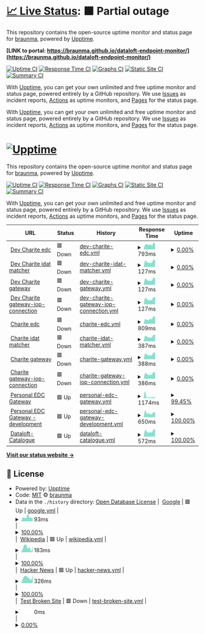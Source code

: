 # [📈 Live Status](https://demo.upptime.js.org): <!--live status--> **🟧 Partial outage**

This repository contains the open-source uptime monitor and status page for [braunma](https://demo.upptime.js.org), powered by [Upptime](https://github.com/upptime/upptime).

**[LINK to portal: https://braunma.github.io/dataloft-endpoint-monitor/](https://braunma.github.io/dataloft-endpoint-monitor/)**

[![Uptime CI](https://github.com/braunma/dataloft-endpoint-monitor/workflows/Uptime%20CI/badge.svg)](https://github.com/braunma/dataloft-endpoint-monitor/actions?query=workflow%3A%22Uptime+CI%22)
[![Response Time CI](https://github.com/braunma/dataloft-endpoint-monitor/workflows/Response%20Time%20CI/badge.svg)](https://github.com/braunma/dataloft-endpoint-monitor/actions?query=workflow%3A%22Response+Time+CI%22)
[![Graphs CI](https://github.com/braunma/dataloft-endpoint-monitor/workflows/Graphs%20CI/badge.svg)](https://github.com/braunma/dataloft-endpoint-monitor/actions?query=workflow%3A%22Graphs+CI%22)
[![Static Site CI](https://github.com/braunma/dataloft-endpoint-monitor/workflows/Static%20Site%20CI/badge.svg)](https://github.com/braunma/dataloft-endpoint-monitor/actions?query=workflow%3A%22Static+Site+CI%22)
[![Summary CI](https://github.com/braunma/dataloft-endpoint-monitor/workflows/Summary%20CI/badge.svg)](https://github.com/braunma/dataloft-endpoint-monitor/actions?query=workflow%3A%22Summary+CI%22)

With [Upptime](https://upptime.js.org), you can get your own unlimited and free uptime monitor and status page, powered entirely by a GitHub repository. We use [Issues](https://github.com/braunma/dataloft-endpoint-monitor/issues) as incident reports, [Actions](https://github.com/braunma/dataloft-endpoint-monitor/actions) as uptime monitors, and [Pages](https://braunma.github.io/dataloft-endpoint-monitor) for the status page.

With [Upptime](https://upptime.js.org), you can get your own unlimited and free uptime monitor and status page, powered entirely by a GitHub repository. We use [Issues](https://github.com/braunma/dataloft-endpoint-monitor/issues) as incident reports, [Actions](https://github.com/braunma/dataloft-endpoint-monitor/actions) as uptime monitors, and [Pages](https://demo.upptime.js.org) for the status page.

# [![Upptime](https://raw.githubusercontent.com/upptime/upptime.js.org/master/static/img/logo.svg)](https://upptime.js.org)

This repository contains the open-source uptime monitor and status page for [braunma](https://braunma.github.io/dataloft-endpoint-monitor), powered by [Upptime](https://github.com/upptime/upptime).

[![Uptime CI](https://github.com/braunma/dataloft-endpoint-monitor/workflows/Uptime%20CI/badge.svg)](https://github.com/braunma/dataloft-endpoint-monitor/actions?query=workflow%3A%22Uptime+CI%22)
[![Response Time CI](https://github.com/braunma/dataloft-endpoint-monitor/workflows/Response%20Time%20CI/badge.svg)](https://github.com/braunma/dataloft-endpoint-monitor/actions?query=workflow%3A%22Response+Time+CI%22)
[![Graphs CI](https://github.com/braunma/dataloft-endpoint-monitor/workflows/Graphs%20CI/badge.svg)](https://github.com/braunma/dataloft-endpoint-monitor/actions?query=workflow%3A%22Graphs+CI%22)
[![Static Site CI](https://github.com/braunma/dataloft-endpoint-monitor/workflows/Static%20Site%20CI/badge.svg)](https://github.com/braunma/dataloft-endpoint-monitor/actions?query=workflow%3A%22Static+Site+CI%22)
[![Summary CI](https://github.com/braunma/dataloft-endpoint-monitor/workflows/Summary%20CI/badge.svg)](https://github.com/braunma/dataloft-endpoint-monitor/actions?query=workflow%3A%22Summary+CI%22)

With [Upptime](https://upptime.js.org), you can get your own unlimited and free uptime monitor and status page, powered entirely by a GitHub repository. We use [Issues](https://github.com/braunma/dataloft-endpoint-monitor/issues) as incident reports, [Actions](https://github.com/braunma/dataloft-endpoint-monitor/actions) as uptime monitors, and [Pages](https://braunma.github.io/dataloft-endpoint-monitor) for the status page.

<!--start: status pages-->
<!-- This summary is generated by Upptime (https://github.com/upptime/upptime) -->
<!-- Do not edit this manually, your changes will be overwritten -->
<!-- prettier-ignore -->
| URL | Status | History | Response Time | Uptime |
| --- | ------ | ------- | ------------- | ------ |
| <img alt="" src="https://icons.duckduckgo.com/ip3/dev-ids.health-x.charite.de.ico" height="13"> [Dev Charite edc](https://dev-ids.health-x.charite.de/health/1) | 🟥 Down | [dev-charite-edc.yml](https://github.com/braunma/dataloft-endpoint-monitor/commits/HEAD/history/dev-charite-edc.yml) | <details><summary><img alt="Response time graph" src="./graphs/dev-charite-edc/response-time-week.png" height="20"> 793ms</summary><br><a href="https://braunma.github.io/dataloft-endpoint-monitor/history/dev-charite-edc"><img alt="Response time 860" src="https://img.shields.io/endpoint?url=https%3A%2F%2Fraw.githubusercontent.com%2Fbraunma%2Fdataloft-endpoint-monitor%2FHEAD%2Fapi%2Fdev-charite-edc%2Fresponse-time.json"></a><br><a href="https://braunma.github.io/dataloft-endpoint-monitor/history/dev-charite-edc"><img alt="24-hour response time 969" src="https://img.shields.io/endpoint?url=https%3A%2F%2Fraw.githubusercontent.com%2Fbraunma%2Fdataloft-endpoint-monitor%2FHEAD%2Fapi%2Fdev-charite-edc%2Fresponse-time-day.json"></a><br><a href="https://braunma.github.io/dataloft-endpoint-monitor/history/dev-charite-edc"><img alt="7-day response time 793" src="https://img.shields.io/endpoint?url=https%3A%2F%2Fraw.githubusercontent.com%2Fbraunma%2Fdataloft-endpoint-monitor%2FHEAD%2Fapi%2Fdev-charite-edc%2Fresponse-time-week.json"></a><br><a href="https://braunma.github.io/dataloft-endpoint-monitor/history/dev-charite-edc"><img alt="30-day response time 835" src="https://img.shields.io/endpoint?url=https%3A%2F%2Fraw.githubusercontent.com%2Fbraunma%2Fdataloft-endpoint-monitor%2FHEAD%2Fapi%2Fdev-charite-edc%2Fresponse-time-month.json"></a><br><a href="https://braunma.github.io/dataloft-endpoint-monitor/history/dev-charite-edc"><img alt="1-year response time 860" src="https://img.shields.io/endpoint?url=https%3A%2F%2Fraw.githubusercontent.com%2Fbraunma%2Fdataloft-endpoint-monitor%2FHEAD%2Fapi%2Fdev-charite-edc%2Fresponse-time-year.json"></a></details> | <details><summary><a href="https://braunma.github.io/dataloft-endpoint-monitor/history/dev-charite-edc">0.00%</a></summary><a href="https://braunma.github.io/dataloft-endpoint-monitor/history/dev-charite-edc"><img alt="All-time uptime 29.58%" src="https://img.shields.io/endpoint?url=https%3A%2F%2Fraw.githubusercontent.com%2Fbraunma%2Fdataloft-endpoint-monitor%2FHEAD%2Fapi%2Fdev-charite-edc%2Fuptime.json"></a><br><a href="https://braunma.github.io/dataloft-endpoint-monitor/history/dev-charite-edc"><img alt="24-hour uptime 0.00%" src="https://img.shields.io/endpoint?url=https%3A%2F%2Fraw.githubusercontent.com%2Fbraunma%2Fdataloft-endpoint-monitor%2FHEAD%2Fapi%2Fdev-charite-edc%2Fuptime-day.json"></a><br><a href="https://braunma.github.io/dataloft-endpoint-monitor/history/dev-charite-edc"><img alt="7-day uptime 0.00%" src="https://img.shields.io/endpoint?url=https%3A%2F%2Fraw.githubusercontent.com%2Fbraunma%2Fdataloft-endpoint-monitor%2FHEAD%2Fapi%2Fdev-charite-edc%2Fuptime-week.json"></a><br><a href="https://braunma.github.io/dataloft-endpoint-monitor/history/dev-charite-edc"><img alt="30-day uptime 1.38%" src="https://img.shields.io/endpoint?url=https%3A%2F%2Fraw.githubusercontent.com%2Fbraunma%2Fdataloft-endpoint-monitor%2FHEAD%2Fapi%2Fdev-charite-edc%2Fuptime-month.json"></a><br><a href="https://braunma.github.io/dataloft-endpoint-monitor/history/dev-charite-edc"><img alt="1-year uptime 29.58%" src="https://img.shields.io/endpoint?url=https%3A%2F%2Fraw.githubusercontent.com%2Fbraunma%2Fdataloft-endpoint-monitor%2FHEAD%2Fapi%2Fdev-charite-edc%2Fuptime-year.json"></a></details>
| <img alt="" src="https://icons.duckduckgo.com/ip3/dev-ids.health-x.charite.de.ico" height="13"> [Dev Charite idat matcher](https://dev-ids.health-x.charite.de/health/2) | 🟥 Down | [dev-charite-idat-matcher.yml](https://github.com/braunma/dataloft-endpoint-monitor/commits/HEAD/history/dev-charite-idat-matcher.yml) | <details><summary><img alt="Response time graph" src="./graphs/dev-charite-idat-matcher/response-time-week.png" height="20"> 127ms</summary><br><a href="https://braunma.github.io/dataloft-endpoint-monitor/history/dev-charite-idat-matcher"><img alt="Response time 128" src="https://img.shields.io/endpoint?url=https%3A%2F%2Fraw.githubusercontent.com%2Fbraunma%2Fdataloft-endpoint-monitor%2FHEAD%2Fapi%2Fdev-charite-idat-matcher%2Fresponse-time.json"></a><br><a href="https://braunma.github.io/dataloft-endpoint-monitor/history/dev-charite-idat-matcher"><img alt="24-hour response time 165" src="https://img.shields.io/endpoint?url=https%3A%2F%2Fraw.githubusercontent.com%2Fbraunma%2Fdataloft-endpoint-monitor%2FHEAD%2Fapi%2Fdev-charite-idat-matcher%2Fresponse-time-day.json"></a><br><a href="https://braunma.github.io/dataloft-endpoint-monitor/history/dev-charite-idat-matcher"><img alt="7-day response time 127" src="https://img.shields.io/endpoint?url=https%3A%2F%2Fraw.githubusercontent.com%2Fbraunma%2Fdataloft-endpoint-monitor%2FHEAD%2Fapi%2Fdev-charite-idat-matcher%2Fresponse-time-week.json"></a><br><a href="https://braunma.github.io/dataloft-endpoint-monitor/history/dev-charite-idat-matcher"><img alt="30-day response time 126" src="https://img.shields.io/endpoint?url=https%3A%2F%2Fraw.githubusercontent.com%2Fbraunma%2Fdataloft-endpoint-monitor%2FHEAD%2Fapi%2Fdev-charite-idat-matcher%2Fresponse-time-month.json"></a><br><a href="https://braunma.github.io/dataloft-endpoint-monitor/history/dev-charite-idat-matcher"><img alt="1-year response time 128" src="https://img.shields.io/endpoint?url=https%3A%2F%2Fraw.githubusercontent.com%2Fbraunma%2Fdataloft-endpoint-monitor%2FHEAD%2Fapi%2Fdev-charite-idat-matcher%2Fresponse-time-year.json"></a></details> | <details><summary><a href="https://braunma.github.io/dataloft-endpoint-monitor/history/dev-charite-idat-matcher">0.00%</a></summary><a href="https://braunma.github.io/dataloft-endpoint-monitor/history/dev-charite-idat-matcher"><img alt="All-time uptime 29.58%" src="https://img.shields.io/endpoint?url=https%3A%2F%2Fraw.githubusercontent.com%2Fbraunma%2Fdataloft-endpoint-monitor%2FHEAD%2Fapi%2Fdev-charite-idat-matcher%2Fuptime.json"></a><br><a href="https://braunma.github.io/dataloft-endpoint-monitor/history/dev-charite-idat-matcher"><img alt="24-hour uptime 0.00%" src="https://img.shields.io/endpoint?url=https%3A%2F%2Fraw.githubusercontent.com%2Fbraunma%2Fdataloft-endpoint-monitor%2FHEAD%2Fapi%2Fdev-charite-idat-matcher%2Fuptime-day.json"></a><br><a href="https://braunma.github.io/dataloft-endpoint-monitor/history/dev-charite-idat-matcher"><img alt="7-day uptime 0.00%" src="https://img.shields.io/endpoint?url=https%3A%2F%2Fraw.githubusercontent.com%2Fbraunma%2Fdataloft-endpoint-monitor%2FHEAD%2Fapi%2Fdev-charite-idat-matcher%2Fuptime-week.json"></a><br><a href="https://braunma.github.io/dataloft-endpoint-monitor/history/dev-charite-idat-matcher"><img alt="30-day uptime 1.38%" src="https://img.shields.io/endpoint?url=https%3A%2F%2Fraw.githubusercontent.com%2Fbraunma%2Fdataloft-endpoint-monitor%2FHEAD%2Fapi%2Fdev-charite-idat-matcher%2Fuptime-month.json"></a><br><a href="https://braunma.github.io/dataloft-endpoint-monitor/history/dev-charite-idat-matcher"><img alt="1-year uptime 29.58%" src="https://img.shields.io/endpoint?url=https%3A%2F%2Fraw.githubusercontent.com%2Fbraunma%2Fdataloft-endpoint-monitor%2FHEAD%2Fapi%2Fdev-charite-idat-matcher%2Fuptime-year.json"></a></details>
| <img alt="" src="https://icons.duckduckgo.com/ip3/dev-ids.health-x.charite.de.ico" height="13"> [Dev Charite gateway](https://dev-ids.health-x.charite.de/health/3) | 🟥 Down | [dev-charite-gateway.yml](https://github.com/braunma/dataloft-endpoint-monitor/commits/HEAD/history/dev-charite-gateway.yml) | <details><summary><img alt="Response time graph" src="./graphs/dev-charite-gateway/response-time-week.png" height="20"> 127ms</summary><br><a href="https://braunma.github.io/dataloft-endpoint-monitor/history/dev-charite-gateway"><img alt="Response time 128" src="https://img.shields.io/endpoint?url=https%3A%2F%2Fraw.githubusercontent.com%2Fbraunma%2Fdataloft-endpoint-monitor%2FHEAD%2Fapi%2Fdev-charite-gateway%2Fresponse-time.json"></a><br><a href="https://braunma.github.io/dataloft-endpoint-monitor/history/dev-charite-gateway"><img alt="24-hour response time 165" src="https://img.shields.io/endpoint?url=https%3A%2F%2Fraw.githubusercontent.com%2Fbraunma%2Fdataloft-endpoint-monitor%2FHEAD%2Fapi%2Fdev-charite-gateway%2Fresponse-time-day.json"></a><br><a href="https://braunma.github.io/dataloft-endpoint-monitor/history/dev-charite-gateway"><img alt="7-day response time 127" src="https://img.shields.io/endpoint?url=https%3A%2F%2Fraw.githubusercontent.com%2Fbraunma%2Fdataloft-endpoint-monitor%2FHEAD%2Fapi%2Fdev-charite-gateway%2Fresponse-time-week.json"></a><br><a href="https://braunma.github.io/dataloft-endpoint-monitor/history/dev-charite-gateway"><img alt="30-day response time 126" src="https://img.shields.io/endpoint?url=https%3A%2F%2Fraw.githubusercontent.com%2Fbraunma%2Fdataloft-endpoint-monitor%2FHEAD%2Fapi%2Fdev-charite-gateway%2Fresponse-time-month.json"></a><br><a href="https://braunma.github.io/dataloft-endpoint-monitor/history/dev-charite-gateway"><img alt="1-year response time 128" src="https://img.shields.io/endpoint?url=https%3A%2F%2Fraw.githubusercontent.com%2Fbraunma%2Fdataloft-endpoint-monitor%2FHEAD%2Fapi%2Fdev-charite-gateway%2Fresponse-time-year.json"></a></details> | <details><summary><a href="https://braunma.github.io/dataloft-endpoint-monitor/history/dev-charite-gateway">0.00%</a></summary><a href="https://braunma.github.io/dataloft-endpoint-monitor/history/dev-charite-gateway"><img alt="All-time uptime 29.58%" src="https://img.shields.io/endpoint?url=https%3A%2F%2Fraw.githubusercontent.com%2Fbraunma%2Fdataloft-endpoint-monitor%2FHEAD%2Fapi%2Fdev-charite-gateway%2Fuptime.json"></a><br><a href="https://braunma.github.io/dataloft-endpoint-monitor/history/dev-charite-gateway"><img alt="24-hour uptime 0.00%" src="https://img.shields.io/endpoint?url=https%3A%2F%2Fraw.githubusercontent.com%2Fbraunma%2Fdataloft-endpoint-monitor%2FHEAD%2Fapi%2Fdev-charite-gateway%2Fuptime-day.json"></a><br><a href="https://braunma.github.io/dataloft-endpoint-monitor/history/dev-charite-gateway"><img alt="7-day uptime 0.00%" src="https://img.shields.io/endpoint?url=https%3A%2F%2Fraw.githubusercontent.com%2Fbraunma%2Fdataloft-endpoint-monitor%2FHEAD%2Fapi%2Fdev-charite-gateway%2Fuptime-week.json"></a><br><a href="https://braunma.github.io/dataloft-endpoint-monitor/history/dev-charite-gateway"><img alt="30-day uptime 1.38%" src="https://img.shields.io/endpoint?url=https%3A%2F%2Fraw.githubusercontent.com%2Fbraunma%2Fdataloft-endpoint-monitor%2FHEAD%2Fapi%2Fdev-charite-gateway%2Fuptime-month.json"></a><br><a href="https://braunma.github.io/dataloft-endpoint-monitor/history/dev-charite-gateway"><img alt="1-year uptime 29.58%" src="https://img.shields.io/endpoint?url=https%3A%2F%2Fraw.githubusercontent.com%2Fbraunma%2Fdataloft-endpoint-monitor%2FHEAD%2Fapi%2Fdev-charite-gateway%2Fuptime-year.json"></a></details>
| <img alt="" src="https://icons.duckduckgo.com/ip3/dev-ids.health-x.charite.de.ico" height="13"> [Dev Charite gateway-iop-connection](https://dev-ids.health-x.charite.de/health/4) | 🟥 Down | [dev-charite-gateway-iop-connection.yml](https://github.com/braunma/dataloft-endpoint-monitor/commits/HEAD/history/dev-charite-gateway-iop-connection.yml) | <details><summary><img alt="Response time graph" src="./graphs/dev-charite-gateway-iop-connection/response-time-week.png" height="20"> 127ms</summary><br><a href="https://braunma.github.io/dataloft-endpoint-monitor/history/dev-charite-gateway-iop-connection"><img alt="Response time 128" src="https://img.shields.io/endpoint?url=https%3A%2F%2Fraw.githubusercontent.com%2Fbraunma%2Fdataloft-endpoint-monitor%2FHEAD%2Fapi%2Fdev-charite-gateway-iop-connection%2Fresponse-time.json"></a><br><a href="https://braunma.github.io/dataloft-endpoint-monitor/history/dev-charite-gateway-iop-connection"><img alt="24-hour response time 165" src="https://img.shields.io/endpoint?url=https%3A%2F%2Fraw.githubusercontent.com%2Fbraunma%2Fdataloft-endpoint-monitor%2FHEAD%2Fapi%2Fdev-charite-gateway-iop-connection%2Fresponse-time-day.json"></a><br><a href="https://braunma.github.io/dataloft-endpoint-monitor/history/dev-charite-gateway-iop-connection"><img alt="7-day response time 127" src="https://img.shields.io/endpoint?url=https%3A%2F%2Fraw.githubusercontent.com%2Fbraunma%2Fdataloft-endpoint-monitor%2FHEAD%2Fapi%2Fdev-charite-gateway-iop-connection%2Fresponse-time-week.json"></a><br><a href="https://braunma.github.io/dataloft-endpoint-monitor/history/dev-charite-gateway-iop-connection"><img alt="30-day response time 126" src="https://img.shields.io/endpoint?url=https%3A%2F%2Fraw.githubusercontent.com%2Fbraunma%2Fdataloft-endpoint-monitor%2FHEAD%2Fapi%2Fdev-charite-gateway-iop-connection%2Fresponse-time-month.json"></a><br><a href="https://braunma.github.io/dataloft-endpoint-monitor/history/dev-charite-gateway-iop-connection"><img alt="1-year response time 128" src="https://img.shields.io/endpoint?url=https%3A%2F%2Fraw.githubusercontent.com%2Fbraunma%2Fdataloft-endpoint-monitor%2FHEAD%2Fapi%2Fdev-charite-gateway-iop-connection%2Fresponse-time-year.json"></a></details> | <details><summary><a href="https://braunma.github.io/dataloft-endpoint-monitor/history/dev-charite-gateway-iop-connection">0.00%</a></summary><a href="https://braunma.github.io/dataloft-endpoint-monitor/history/dev-charite-gateway-iop-connection"><img alt="All-time uptime 29.58%" src="https://img.shields.io/endpoint?url=https%3A%2F%2Fraw.githubusercontent.com%2Fbraunma%2Fdataloft-endpoint-monitor%2FHEAD%2Fapi%2Fdev-charite-gateway-iop-connection%2Fuptime.json"></a><br><a href="https://braunma.github.io/dataloft-endpoint-monitor/history/dev-charite-gateway-iop-connection"><img alt="24-hour uptime 0.00%" src="https://img.shields.io/endpoint?url=https%3A%2F%2Fraw.githubusercontent.com%2Fbraunma%2Fdataloft-endpoint-monitor%2FHEAD%2Fapi%2Fdev-charite-gateway-iop-connection%2Fuptime-day.json"></a><br><a href="https://braunma.github.io/dataloft-endpoint-monitor/history/dev-charite-gateway-iop-connection"><img alt="7-day uptime 0.00%" src="https://img.shields.io/endpoint?url=https%3A%2F%2Fraw.githubusercontent.com%2Fbraunma%2Fdataloft-endpoint-monitor%2FHEAD%2Fapi%2Fdev-charite-gateway-iop-connection%2Fuptime-week.json"></a><br><a href="https://braunma.github.io/dataloft-endpoint-monitor/history/dev-charite-gateway-iop-connection"><img alt="30-day uptime 1.38%" src="https://img.shields.io/endpoint?url=https%3A%2F%2Fraw.githubusercontent.com%2Fbraunma%2Fdataloft-endpoint-monitor%2FHEAD%2Fapi%2Fdev-charite-gateway-iop-connection%2Fuptime-month.json"></a><br><a href="https://braunma.github.io/dataloft-endpoint-monitor/history/dev-charite-gateway-iop-connection"><img alt="1-year uptime 29.58%" src="https://img.shields.io/endpoint?url=https%3A%2F%2Fraw.githubusercontent.com%2Fbraunma%2Fdataloft-endpoint-monitor%2FHEAD%2Fapi%2Fdev-charite-gateway-iop-connection%2Fuptime-year.json"></a></details>
| <img alt="" src="https://icons.duckduckgo.com/ip3/ids.health-x.charite.de.ico" height="13"> [Charite edc](https://ids.health-x.charite.de/health/1) | 🟥 Down | [charite-edc.yml](https://github.com/braunma/dataloft-endpoint-monitor/commits/HEAD/history/charite-edc.yml) | <details><summary><img alt="Response time graph" src="./graphs/charite-edc/response-time-week.png" height="20"> 809ms</summary><br><a href="https://braunma.github.io/dataloft-endpoint-monitor/history/charite-edc"><img alt="Response time 791" src="https://img.shields.io/endpoint?url=https%3A%2F%2Fraw.githubusercontent.com%2Fbraunma%2Fdataloft-endpoint-monitor%2FHEAD%2Fapi%2Fcharite-edc%2Fresponse-time.json"></a><br><a href="https://braunma.github.io/dataloft-endpoint-monitor/history/charite-edc"><img alt="24-hour response time 1134" src="https://img.shields.io/endpoint?url=https%3A%2F%2Fraw.githubusercontent.com%2Fbraunma%2Fdataloft-endpoint-monitor%2FHEAD%2Fapi%2Fcharite-edc%2Fresponse-time-day.json"></a><br><a href="https://braunma.github.io/dataloft-endpoint-monitor/history/charite-edc"><img alt="7-day response time 809" src="https://img.shields.io/endpoint?url=https%3A%2F%2Fraw.githubusercontent.com%2Fbraunma%2Fdataloft-endpoint-monitor%2FHEAD%2Fapi%2Fcharite-edc%2Fresponse-time-week.json"></a><br><a href="https://braunma.github.io/dataloft-endpoint-monitor/history/charite-edc"><img alt="30-day response time 740" src="https://img.shields.io/endpoint?url=https%3A%2F%2Fraw.githubusercontent.com%2Fbraunma%2Fdataloft-endpoint-monitor%2FHEAD%2Fapi%2Fcharite-edc%2Fresponse-time-month.json"></a><br><a href="https://braunma.github.io/dataloft-endpoint-monitor/history/charite-edc"><img alt="1-year response time 791" src="https://img.shields.io/endpoint?url=https%3A%2F%2Fraw.githubusercontent.com%2Fbraunma%2Fdataloft-endpoint-monitor%2FHEAD%2Fapi%2Fcharite-edc%2Fresponse-time-year.json"></a></details> | <details><summary><a href="https://braunma.github.io/dataloft-endpoint-monitor/history/charite-edc">0.00%</a></summary><a href="https://braunma.github.io/dataloft-endpoint-monitor/history/charite-edc"><img alt="All-time uptime 90.54%" src="https://img.shields.io/endpoint?url=https%3A%2F%2Fraw.githubusercontent.com%2Fbraunma%2Fdataloft-endpoint-monitor%2FHEAD%2Fapi%2Fcharite-edc%2Fuptime.json"></a><br><a href="https://braunma.github.io/dataloft-endpoint-monitor/history/charite-edc"><img alt="24-hour uptime 0.00%" src="https://img.shields.io/endpoint?url=https%3A%2F%2Fraw.githubusercontent.com%2Fbraunma%2Fdataloft-endpoint-monitor%2FHEAD%2Fapi%2Fcharite-edc%2Fuptime-day.json"></a><br><a href="https://braunma.github.io/dataloft-endpoint-monitor/history/charite-edc"><img alt="7-day uptime 0.00%" src="https://img.shields.io/endpoint?url=https%3A%2F%2Fraw.githubusercontent.com%2Fbraunma%2Fdataloft-endpoint-monitor%2FHEAD%2Fapi%2Fcharite-edc%2Fuptime-week.json"></a><br><a href="https://braunma.github.io/dataloft-endpoint-monitor/history/charite-edc"><img alt="30-day uptime 48.52%" src="https://img.shields.io/endpoint?url=https%3A%2F%2Fraw.githubusercontent.com%2Fbraunma%2Fdataloft-endpoint-monitor%2FHEAD%2Fapi%2Fcharite-edc%2Fuptime-month.json"></a><br><a href="https://braunma.github.io/dataloft-endpoint-monitor/history/charite-edc"><img alt="1-year uptime 90.54%" src="https://img.shields.io/endpoint?url=https%3A%2F%2Fraw.githubusercontent.com%2Fbraunma%2Fdataloft-endpoint-monitor%2FHEAD%2Fapi%2Fcharite-edc%2Fuptime-year.json"></a></details>
| <img alt="" src="https://icons.duckduckgo.com/ip3/ids.health-x.charite.de.ico" height="13"> [Charite idat matcher](https://ids.health-x.charite.de/health/2) | 🟥 Down | [charite-idat-matcher.yml](https://github.com/braunma/dataloft-endpoint-monitor/commits/HEAD/history/charite-idat-matcher.yml) | <details><summary><img alt="Response time graph" src="./graphs/charite-idat-matcher/response-time-week.png" height="20"> 387ms</summary><br><a href="https://braunma.github.io/dataloft-endpoint-monitor/history/charite-idat-matcher"><img alt="Response time 154" src="https://img.shields.io/endpoint?url=https%3A%2F%2Fraw.githubusercontent.com%2Fbraunma%2Fdataloft-endpoint-monitor%2FHEAD%2Fapi%2Fcharite-idat-matcher%2Fresponse-time.json"></a><br><a href="https://braunma.github.io/dataloft-endpoint-monitor/history/charite-idat-matcher"><img alt="24-hour response time 502" src="https://img.shields.io/endpoint?url=https%3A%2F%2Fraw.githubusercontent.com%2Fbraunma%2Fdataloft-endpoint-monitor%2FHEAD%2Fapi%2Fcharite-idat-matcher%2Fresponse-time-day.json"></a><br><a href="https://braunma.github.io/dataloft-endpoint-monitor/history/charite-idat-matcher"><img alt="7-day response time 387" src="https://img.shields.io/endpoint?url=https%3A%2F%2Fraw.githubusercontent.com%2Fbraunma%2Fdataloft-endpoint-monitor%2FHEAD%2Fapi%2Fcharite-idat-matcher%2Fresponse-time-week.json"></a><br><a href="https://braunma.github.io/dataloft-endpoint-monitor/history/charite-idat-matcher"><img alt="30-day response time 260" src="https://img.shields.io/endpoint?url=https%3A%2F%2Fraw.githubusercontent.com%2Fbraunma%2Fdataloft-endpoint-monitor%2FHEAD%2Fapi%2Fcharite-idat-matcher%2Fresponse-time-month.json"></a><br><a href="https://braunma.github.io/dataloft-endpoint-monitor/history/charite-idat-matcher"><img alt="1-year response time 154" src="https://img.shields.io/endpoint?url=https%3A%2F%2Fraw.githubusercontent.com%2Fbraunma%2Fdataloft-endpoint-monitor%2FHEAD%2Fapi%2Fcharite-idat-matcher%2Fresponse-time-year.json"></a></details> | <details><summary><a href="https://braunma.github.io/dataloft-endpoint-monitor/history/charite-idat-matcher">0.00%</a></summary><a href="https://braunma.github.io/dataloft-endpoint-monitor/history/charite-idat-matcher"><img alt="All-time uptime 90.54%" src="https://img.shields.io/endpoint?url=https%3A%2F%2Fraw.githubusercontent.com%2Fbraunma%2Fdataloft-endpoint-monitor%2FHEAD%2Fapi%2Fcharite-idat-matcher%2Fuptime.json"></a><br><a href="https://braunma.github.io/dataloft-endpoint-monitor/history/charite-idat-matcher"><img alt="24-hour uptime 0.00%" src="https://img.shields.io/endpoint?url=https%3A%2F%2Fraw.githubusercontent.com%2Fbraunma%2Fdataloft-endpoint-monitor%2FHEAD%2Fapi%2Fcharite-idat-matcher%2Fuptime-day.json"></a><br><a href="https://braunma.github.io/dataloft-endpoint-monitor/history/charite-idat-matcher"><img alt="7-day uptime 0.00%" src="https://img.shields.io/endpoint?url=https%3A%2F%2Fraw.githubusercontent.com%2Fbraunma%2Fdataloft-endpoint-monitor%2FHEAD%2Fapi%2Fcharite-idat-matcher%2Fuptime-week.json"></a><br><a href="https://braunma.github.io/dataloft-endpoint-monitor/history/charite-idat-matcher"><img alt="30-day uptime 48.52%" src="https://img.shields.io/endpoint?url=https%3A%2F%2Fraw.githubusercontent.com%2Fbraunma%2Fdataloft-endpoint-monitor%2FHEAD%2Fapi%2Fcharite-idat-matcher%2Fuptime-month.json"></a><br><a href="https://braunma.github.io/dataloft-endpoint-monitor/history/charite-idat-matcher"><img alt="1-year uptime 90.54%" src="https://img.shields.io/endpoint?url=https%3A%2F%2Fraw.githubusercontent.com%2Fbraunma%2Fdataloft-endpoint-monitor%2FHEAD%2Fapi%2Fcharite-idat-matcher%2Fuptime-year.json"></a></details>
| <img alt="" src="https://icons.duckduckgo.com/ip3/ids.health-x.charite.de.ico" height="13"> [Charite gateway](https://ids.health-x.charite.de/health/3) | 🟥 Down | [charite-gateway.yml](https://github.com/braunma/dataloft-endpoint-monitor/commits/HEAD/history/charite-gateway.yml) | <details><summary><img alt="Response time graph" src="./graphs/charite-gateway/response-time-week.png" height="20"> 388ms</summary><br><a href="https://braunma.github.io/dataloft-endpoint-monitor/history/charite-gateway"><img alt="Response time 154" src="https://img.shields.io/endpoint?url=https%3A%2F%2Fraw.githubusercontent.com%2Fbraunma%2Fdataloft-endpoint-monitor%2FHEAD%2Fapi%2Fcharite-gateway%2Fresponse-time.json"></a><br><a href="https://braunma.github.io/dataloft-endpoint-monitor/history/charite-gateway"><img alt="24-hour response time 505" src="https://img.shields.io/endpoint?url=https%3A%2F%2Fraw.githubusercontent.com%2Fbraunma%2Fdataloft-endpoint-monitor%2FHEAD%2Fapi%2Fcharite-gateway%2Fresponse-time-day.json"></a><br><a href="https://braunma.github.io/dataloft-endpoint-monitor/history/charite-gateway"><img alt="7-day response time 388" src="https://img.shields.io/endpoint?url=https%3A%2F%2Fraw.githubusercontent.com%2Fbraunma%2Fdataloft-endpoint-monitor%2FHEAD%2Fapi%2Fcharite-gateway%2Fresponse-time-week.json"></a><br><a href="https://braunma.github.io/dataloft-endpoint-monitor/history/charite-gateway"><img alt="30-day response time 261" src="https://img.shields.io/endpoint?url=https%3A%2F%2Fraw.githubusercontent.com%2Fbraunma%2Fdataloft-endpoint-monitor%2FHEAD%2Fapi%2Fcharite-gateway%2Fresponse-time-month.json"></a><br><a href="https://braunma.github.io/dataloft-endpoint-monitor/history/charite-gateway"><img alt="1-year response time 154" src="https://img.shields.io/endpoint?url=https%3A%2F%2Fraw.githubusercontent.com%2Fbraunma%2Fdataloft-endpoint-monitor%2FHEAD%2Fapi%2Fcharite-gateway%2Fresponse-time-year.json"></a></details> | <details><summary><a href="https://braunma.github.io/dataloft-endpoint-monitor/history/charite-gateway">0.00%</a></summary><a href="https://braunma.github.io/dataloft-endpoint-monitor/history/charite-gateway"><img alt="All-time uptime 90.54%" src="https://img.shields.io/endpoint?url=https%3A%2F%2Fraw.githubusercontent.com%2Fbraunma%2Fdataloft-endpoint-monitor%2FHEAD%2Fapi%2Fcharite-gateway%2Fuptime.json"></a><br><a href="https://braunma.github.io/dataloft-endpoint-monitor/history/charite-gateway"><img alt="24-hour uptime 0.00%" src="https://img.shields.io/endpoint?url=https%3A%2F%2Fraw.githubusercontent.com%2Fbraunma%2Fdataloft-endpoint-monitor%2FHEAD%2Fapi%2Fcharite-gateway%2Fuptime-day.json"></a><br><a href="https://braunma.github.io/dataloft-endpoint-monitor/history/charite-gateway"><img alt="7-day uptime 0.00%" src="https://img.shields.io/endpoint?url=https%3A%2F%2Fraw.githubusercontent.com%2Fbraunma%2Fdataloft-endpoint-monitor%2FHEAD%2Fapi%2Fcharite-gateway%2Fuptime-week.json"></a><br><a href="https://braunma.github.io/dataloft-endpoint-monitor/history/charite-gateway"><img alt="30-day uptime 48.52%" src="https://img.shields.io/endpoint?url=https%3A%2F%2Fraw.githubusercontent.com%2Fbraunma%2Fdataloft-endpoint-monitor%2FHEAD%2Fapi%2Fcharite-gateway%2Fuptime-month.json"></a><br><a href="https://braunma.github.io/dataloft-endpoint-monitor/history/charite-gateway"><img alt="1-year uptime 90.54%" src="https://img.shields.io/endpoint?url=https%3A%2F%2Fraw.githubusercontent.com%2Fbraunma%2Fdataloft-endpoint-monitor%2FHEAD%2Fapi%2Fcharite-gateway%2Fuptime-year.json"></a></details>
| <img alt="" src="https://icons.duckduckgo.com/ip3/ids.health-x.charite.de.ico" height="13"> [Charite gateway-iop-connection](https://ids.health-x.charite.de/health/4) | 🟥 Down | [charite-gateway-iop-connection.yml](https://github.com/braunma/dataloft-endpoint-monitor/commits/HEAD/history/charite-gateway-iop-connection.yml) | <details><summary><img alt="Response time graph" src="./graphs/charite-gateway-iop-connection/response-time-week.png" height="20"> 386ms</summary><br><a href="https://braunma.github.io/dataloft-endpoint-monitor/history/charite-gateway-iop-connection"><img alt="Response time 153" src="https://img.shields.io/endpoint?url=https%3A%2F%2Fraw.githubusercontent.com%2Fbraunma%2Fdataloft-endpoint-monitor%2FHEAD%2Fapi%2Fcharite-gateway-iop-connection%2Fresponse-time.json"></a><br><a href="https://braunma.github.io/dataloft-endpoint-monitor/history/charite-gateway-iop-connection"><img alt="24-hour response time 503" src="https://img.shields.io/endpoint?url=https%3A%2F%2Fraw.githubusercontent.com%2Fbraunma%2Fdataloft-endpoint-monitor%2FHEAD%2Fapi%2Fcharite-gateway-iop-connection%2Fresponse-time-day.json"></a><br><a href="https://braunma.github.io/dataloft-endpoint-monitor/history/charite-gateway-iop-connection"><img alt="7-day response time 386" src="https://img.shields.io/endpoint?url=https%3A%2F%2Fraw.githubusercontent.com%2Fbraunma%2Fdataloft-endpoint-monitor%2FHEAD%2Fapi%2Fcharite-gateway-iop-connection%2Fresponse-time-week.json"></a><br><a href="https://braunma.github.io/dataloft-endpoint-monitor/history/charite-gateway-iop-connection"><img alt="30-day response time 263" src="https://img.shields.io/endpoint?url=https%3A%2F%2Fraw.githubusercontent.com%2Fbraunma%2Fdataloft-endpoint-monitor%2FHEAD%2Fapi%2Fcharite-gateway-iop-connection%2Fresponse-time-month.json"></a><br><a href="https://braunma.github.io/dataloft-endpoint-monitor/history/charite-gateway-iop-connection"><img alt="1-year response time 153" src="https://img.shields.io/endpoint?url=https%3A%2F%2Fraw.githubusercontent.com%2Fbraunma%2Fdataloft-endpoint-monitor%2FHEAD%2Fapi%2Fcharite-gateway-iop-connection%2Fresponse-time-year.json"></a></details> | <details><summary><a href="https://braunma.github.io/dataloft-endpoint-monitor/history/charite-gateway-iop-connection">0.00%</a></summary><a href="https://braunma.github.io/dataloft-endpoint-monitor/history/charite-gateway-iop-connection"><img alt="All-time uptime 90.54%" src="https://img.shields.io/endpoint?url=https%3A%2F%2Fraw.githubusercontent.com%2Fbraunma%2Fdataloft-endpoint-monitor%2FHEAD%2Fapi%2Fcharite-gateway-iop-connection%2Fuptime.json"></a><br><a href="https://braunma.github.io/dataloft-endpoint-monitor/history/charite-gateway-iop-connection"><img alt="24-hour uptime 0.00%" src="https://img.shields.io/endpoint?url=https%3A%2F%2Fraw.githubusercontent.com%2Fbraunma%2Fdataloft-endpoint-monitor%2FHEAD%2Fapi%2Fcharite-gateway-iop-connection%2Fuptime-day.json"></a><br><a href="https://braunma.github.io/dataloft-endpoint-monitor/history/charite-gateway-iop-connection"><img alt="7-day uptime 0.00%" src="https://img.shields.io/endpoint?url=https%3A%2F%2Fraw.githubusercontent.com%2Fbraunma%2Fdataloft-endpoint-monitor%2FHEAD%2Fapi%2Fcharite-gateway-iop-connection%2Fuptime-week.json"></a><br><a href="https://braunma.github.io/dataloft-endpoint-monitor/history/charite-gateway-iop-connection"><img alt="30-day uptime 48.52%" src="https://img.shields.io/endpoint?url=https%3A%2F%2Fraw.githubusercontent.com%2Fbraunma%2Fdataloft-endpoint-monitor%2FHEAD%2Fapi%2Fcharite-gateway-iop-connection%2Fuptime-month.json"></a><br><a href="https://braunma.github.io/dataloft-endpoint-monitor/history/charite-gateway-iop-connection"><img alt="1-year uptime 90.54%" src="https://img.shields.io/endpoint?url=https%3A%2F%2Fraw.githubusercontent.com%2Fbraunma%2Fdataloft-endpoint-monitor%2FHEAD%2Fapi%2Fcharite-gateway-iop-connection%2Fuptime-year.json"></a></details>
| <img alt="" src="https://icons.duckduckgo.com/ip3/gateway.dataloft-ionos.de.ico" height="13"> [Personal EDC Gateway](https://gateway.dataloft-ionos.de/docs) | 🟩 Up | [personal-edc-gateway.yml](https://github.com/braunma/dataloft-endpoint-monitor/commits/HEAD/history/personal-edc-gateway.yml) | <details><summary><img alt="Response time graph" src="./graphs/personal-edc-gateway/response-time-week.png" height="20"> 1174ms</summary><br><a href="https://braunma.github.io/dataloft-endpoint-monitor/history/personal-edc-gateway"><img alt="Response time 593" src="https://img.shields.io/endpoint?url=https%3A%2F%2Fraw.githubusercontent.com%2Fbraunma%2Fdataloft-endpoint-monitor%2FHEAD%2Fapi%2Fpersonal-edc-gateway%2Fresponse-time.json"></a><br><a href="https://braunma.github.io/dataloft-endpoint-monitor/history/personal-edc-gateway"><img alt="24-hour response time 794" src="https://img.shields.io/endpoint?url=https%3A%2F%2Fraw.githubusercontent.com%2Fbraunma%2Fdataloft-endpoint-monitor%2FHEAD%2Fapi%2Fpersonal-edc-gateway%2Fresponse-time-day.json"></a><br><a href="https://braunma.github.io/dataloft-endpoint-monitor/history/personal-edc-gateway"><img alt="7-day response time 1174" src="https://img.shields.io/endpoint?url=https%3A%2F%2Fraw.githubusercontent.com%2Fbraunma%2Fdataloft-endpoint-monitor%2FHEAD%2Fapi%2Fpersonal-edc-gateway%2Fresponse-time-week.json"></a><br><a href="https://braunma.github.io/dataloft-endpoint-monitor/history/personal-edc-gateway"><img alt="30-day response time 726" src="https://img.shields.io/endpoint?url=https%3A%2F%2Fraw.githubusercontent.com%2Fbraunma%2Fdataloft-endpoint-monitor%2FHEAD%2Fapi%2Fpersonal-edc-gateway%2Fresponse-time-month.json"></a><br><a href="https://braunma.github.io/dataloft-endpoint-monitor/history/personal-edc-gateway"><img alt="1-year response time 593" src="https://img.shields.io/endpoint?url=https%3A%2F%2Fraw.githubusercontent.com%2Fbraunma%2Fdataloft-endpoint-monitor%2FHEAD%2Fapi%2Fpersonal-edc-gateway%2Fresponse-time-year.json"></a></details> | <details><summary><a href="https://braunma.github.io/dataloft-endpoint-monitor/history/personal-edc-gateway">99.45%</a></summary><a href="https://braunma.github.io/dataloft-endpoint-monitor/history/personal-edc-gateway"><img alt="All-time uptime 99.21%" src="https://img.shields.io/endpoint?url=https%3A%2F%2Fraw.githubusercontent.com%2Fbraunma%2Fdataloft-endpoint-monitor%2FHEAD%2Fapi%2Fpersonal-edc-gateway%2Fuptime.json"></a><br><a href="https://braunma.github.io/dataloft-endpoint-monitor/history/personal-edc-gateway"><img alt="24-hour uptime 100.00%" src="https://img.shields.io/endpoint?url=https%3A%2F%2Fraw.githubusercontent.com%2Fbraunma%2Fdataloft-endpoint-monitor%2FHEAD%2Fapi%2Fpersonal-edc-gateway%2Fuptime-day.json"></a><br><a href="https://braunma.github.io/dataloft-endpoint-monitor/history/personal-edc-gateway"><img alt="7-day uptime 99.45%" src="https://img.shields.io/endpoint?url=https%3A%2F%2Fraw.githubusercontent.com%2Fbraunma%2Fdataloft-endpoint-monitor%2FHEAD%2Fapi%2Fpersonal-edc-gateway%2Fuptime-week.json"></a><br><a href="https://braunma.github.io/dataloft-endpoint-monitor/history/personal-edc-gateway"><img alt="30-day uptime 99.87%" src="https://img.shields.io/endpoint?url=https%3A%2F%2Fraw.githubusercontent.com%2Fbraunma%2Fdataloft-endpoint-monitor%2FHEAD%2Fapi%2Fpersonal-edc-gateway%2Fuptime-month.json"></a><br><a href="https://braunma.github.io/dataloft-endpoint-monitor/history/personal-edc-gateway"><img alt="1-year uptime 99.21%" src="https://img.shields.io/endpoint?url=https%3A%2F%2Fraw.githubusercontent.com%2Fbraunma%2Fdataloft-endpoint-monitor%2FHEAD%2Fapi%2Fpersonal-edc-gateway%2Fuptime-year.json"></a></details>
| <img alt="" src="https://icons.duckduckgo.com/ip3/gateway.dev-dataloft-ionos.de.ico" height="13"> [Personal EDC Gateway - development](https://gateway.dev-dataloft-ionos.de/docs) | 🟩 Up | [personal-edc-gateway-development.yml](https://github.com/braunma/dataloft-endpoint-monitor/commits/HEAD/history/personal-edc-gateway-development.yml) | <details><summary><img alt="Response time graph" src="./graphs/personal-edc-gateway-development/response-time-week.png" height="20"> 650ms</summary><br><a href="https://braunma.github.io/dataloft-endpoint-monitor/history/personal-edc-gateway-development"><img alt="Response time 573" src="https://img.shields.io/endpoint?url=https%3A%2F%2Fraw.githubusercontent.com%2Fbraunma%2Fdataloft-endpoint-monitor%2FHEAD%2Fapi%2Fpersonal-edc-gateway-development%2Fresponse-time.json"></a><br><a href="https://braunma.github.io/dataloft-endpoint-monitor/history/personal-edc-gateway-development"><img alt="24-hour response time 724" src="https://img.shields.io/endpoint?url=https%3A%2F%2Fraw.githubusercontent.com%2Fbraunma%2Fdataloft-endpoint-monitor%2FHEAD%2Fapi%2Fpersonal-edc-gateway-development%2Fresponse-time-day.json"></a><br><a href="https://braunma.github.io/dataloft-endpoint-monitor/history/personal-edc-gateway-development"><img alt="7-day response time 650" src="https://img.shields.io/endpoint?url=https%3A%2F%2Fraw.githubusercontent.com%2Fbraunma%2Fdataloft-endpoint-monitor%2FHEAD%2Fapi%2Fpersonal-edc-gateway-development%2Fresponse-time-week.json"></a><br><a href="https://braunma.github.io/dataloft-endpoint-monitor/history/personal-edc-gateway-development"><img alt="30-day response time 597" src="https://img.shields.io/endpoint?url=https%3A%2F%2Fraw.githubusercontent.com%2Fbraunma%2Fdataloft-endpoint-monitor%2FHEAD%2Fapi%2Fpersonal-edc-gateway-development%2Fresponse-time-month.json"></a><br><a href="https://braunma.github.io/dataloft-endpoint-monitor/history/personal-edc-gateway-development"><img alt="1-year response time 573" src="https://img.shields.io/endpoint?url=https%3A%2F%2Fraw.githubusercontent.com%2Fbraunma%2Fdataloft-endpoint-monitor%2FHEAD%2Fapi%2Fpersonal-edc-gateway-development%2Fresponse-time-year.json"></a></details> | <details><summary><a href="https://braunma.github.io/dataloft-endpoint-monitor/history/personal-edc-gateway-development">100.00%</a></summary><a href="https://braunma.github.io/dataloft-endpoint-monitor/history/personal-edc-gateway-development"><img alt="All-time uptime 99.91%" src="https://img.shields.io/endpoint?url=https%3A%2F%2Fraw.githubusercontent.com%2Fbraunma%2Fdataloft-endpoint-monitor%2FHEAD%2Fapi%2Fpersonal-edc-gateway-development%2Fuptime.json"></a><br><a href="https://braunma.github.io/dataloft-endpoint-monitor/history/personal-edc-gateway-development"><img alt="24-hour uptime 100.00%" src="https://img.shields.io/endpoint?url=https%3A%2F%2Fraw.githubusercontent.com%2Fbraunma%2Fdataloft-endpoint-monitor%2FHEAD%2Fapi%2Fpersonal-edc-gateway-development%2Fuptime-day.json"></a><br><a href="https://braunma.github.io/dataloft-endpoint-monitor/history/personal-edc-gateway-development"><img alt="7-day uptime 100.00%" src="https://img.shields.io/endpoint?url=https%3A%2F%2Fraw.githubusercontent.com%2Fbraunma%2Fdataloft-endpoint-monitor%2FHEAD%2Fapi%2Fpersonal-edc-gateway-development%2Fuptime-week.json"></a><br><a href="https://braunma.github.io/dataloft-endpoint-monitor/history/personal-edc-gateway-development"><img alt="30-day uptime 100.00%" src="https://img.shields.io/endpoint?url=https%3A%2F%2Fraw.githubusercontent.com%2Fbraunma%2Fdataloft-endpoint-monitor%2FHEAD%2Fapi%2Fpersonal-edc-gateway-development%2Fuptime-month.json"></a><br><a href="https://braunma.github.io/dataloft-endpoint-monitor/history/personal-edc-gateway-development"><img alt="1-year uptime 99.91%" src="https://img.shields.io/endpoint?url=https%3A%2F%2Fraw.githubusercontent.com%2Fbraunma%2Fdataloft-endpoint-monitor%2FHEAD%2Fapi%2Fpersonal-edc-gateway-development%2Fuptime-year.json"></a></details>
| <img alt="" src="https://icons.duckduckgo.com/ip3/gxfs-catalogue.dataloft-ionos.de.ico" height="13"> [Dataloft-Catalogue](https://gxfs-catalogue.dataloft-ionos.de/participants) | 🟩 Up | [dataloft-catalogue.yml](https://github.com/braunma/dataloft-endpoint-monitor/commits/HEAD/history/dataloft-catalogue.yml) | <details><summary><img alt="Response time graph" src="./graphs/dataloft-catalogue/response-time-week.png" height="20"> 572ms</summary><br><a href="https://braunma.github.io/dataloft-endpoint-monitor/history/dataloft-catalogue"><img alt="Response time 548" src="https://img.shields.io/endpoint?url=https%3A%2F%2Fraw.githubusercontent.com%2Fbraunma%2Fdataloft-endpoint-monitor%2FHEAD%2Fapi%2Fdataloft-catalogue%2Fresponse-time.json"></a><br><a href="https://braunma.github.io/dataloft-endpoint-monitor/history/dataloft-catalogue"><img alt="24-hour response time 774" src="https://img.shields.io/endpoint?url=https%3A%2F%2Fraw.githubusercontent.com%2Fbraunma%2Fdataloft-endpoint-monitor%2FHEAD%2Fapi%2Fdataloft-catalogue%2Fresponse-time-day.json"></a><br><a href="https://braunma.github.io/dataloft-endpoint-monitor/history/dataloft-catalogue"><img alt="7-day response time 572" src="https://img.shields.io/endpoint?url=https%3A%2F%2Fraw.githubusercontent.com%2Fbraunma%2Fdataloft-endpoint-monitor%2FHEAD%2Fapi%2Fdataloft-catalogue%2Fresponse-time-week.json"></a><br><a href="https://braunma.github.io/dataloft-endpoint-monitor/history/dataloft-catalogue"><img alt="30-day response time 566" src="https://img.shields.io/endpoint?url=https%3A%2F%2Fraw.githubusercontent.com%2Fbraunma%2Fdataloft-endpoint-monitor%2FHEAD%2Fapi%2Fdataloft-catalogue%2Fresponse-time-month.json"></a><br><a href="https://braunma.github.io/dataloft-endpoint-monitor/history/dataloft-catalogue"><img alt="1-year response time 548" src="https://img.shields.io/endpoint?url=https%3A%2F%2Fraw.githubusercontent.com%2Fbraunma%2Fdataloft-endpoint-monitor%2FHEAD%2Fapi%2Fdataloft-catalogue%2Fresponse-time-year.json"></a></details> | <details><summary><a href="https://braunma.github.io/dataloft-endpoint-monitor/history/dataloft-catalogue">100.00%</a></summary><a href="https://braunma.github.io/dataloft-endpoint-monitor/history/dataloft-catalogue"><img alt="All-time uptime 99.42%" src="https://img.shields.io/endpoint?url=https%3A%2F%2Fraw.githubusercontent.com%2Fbraunma%2Fdataloft-endpoint-monitor%2FHEAD%2Fapi%2Fdataloft-catalogue%2Fuptime.json"></a><br><a href="https://braunma.github.io/dataloft-endpoint-monitor/history/dataloft-catalogue"><img alt="24-hour uptime 100.00%" src="https://img.shields.io/endpoint?url=https%3A%2F%2Fraw.githubusercontent.com%2Fbraunma%2Fdataloft-endpoint-monitor%2FHEAD%2Fapi%2Fdataloft-catalogue%2Fuptime-day.json"></a><br><a href="https://braunma.github.io/dataloft-endpoint-monitor/history/dataloft-catalogue"><img alt="7-day uptime 100.00%" src="https://img.shields.io/endpoint?url=https%3A%2F%2Fraw.githubusercontent.com%2Fbraunma%2Fdataloft-endpoint-monitor%2FHEAD%2Fapi%2Fdataloft-catalogue%2Fuptime-week.json"></a><br><a href="https://braunma.github.io/dataloft-endpoint-monitor/history/dataloft-catalogue"><img alt="30-day uptime 100.00%" src="https://img.shields.io/endpoint?url=https%3A%2F%2Fraw.githubusercontent.com%2Fbraunma%2Fdataloft-endpoint-monitor%2FHEAD%2Fapi%2Fdataloft-catalogue%2Fuptime-month.json"></a><br><a href="https://braunma.github.io/dataloft-endpoint-monitor/history/dataloft-catalogue"><img alt="1-year uptime 99.42%" src="https://img.shields.io/endpoint?url=https%3A%2F%2Fraw.githubusercontent.com%2Fbraunma%2Fdataloft-endpoint-monitor%2FHEAD%2Fapi%2Fdataloft-catalogue%2Fuptime-year.json"></a></details>

<!--end: status pages-->

[**Visit our status website →**](https://demo.upptime.js.org)

## 📄 License

- Powered by: [Upptime](https://github.com/upptime/upptime)
- Code: [MIT](./LICENSE) © [braunma](https://demo.upptime.js.org)
- Data in the `./history` directory: [Open Database License](https://opendatacommons.org/licenses/odbl/1-0/)
  | <img alt="" src="https://icons.duckduckgo.com/ip3/www.google.com.ico" height="13"> [Google](https://www.google.com) | 🟩 Up | [google.yml](https://github.com/upptime/upptime/commits/HEAD/history/google.yml) | <details><summary><img alt="Response time graph" src="./graphs/google/response-time-week.png" height="20"> 93ms</summary><br><a href="https://demo.upptime.js.org/history/google"><img alt="Response time 98" src="https://img.shields.io/endpoint?url=https%3A%2F%2Fraw.githubusercontent.com%2Fupptime%2Fupptime%2FHEAD%2Fapi%2Fgoogle%2Fresponse-time.json"></a><br><a href="https://demo.upptime.js.org/history/google"><img alt="24-hour response time 70" src="https://img.shields.io/endpoint?url=https%3A%2F%2Fraw.githubusercontent.com%2Fupptime%2Fupptime%2FHEAD%2Fapi%2Fgoogle%2Fresponse-time-day.json"></a><br><a href="https://demo.upptime.js.org/history/google"><img alt="7-day response time 93" src="https://img.shields.io/endpoint?url=https%3A%2F%2Fraw.githubusercontent.com%2Fupptime%2Fupptime%2FHEAD%2Fapi%2Fgoogle%2Fresponse-time-week.json"></a><br><a href="https://demo.upptime.js.org/history/google"><img alt="30-day response time 98" src="https://img.shields.io/endpoint?url=https%3A%2F%2Fraw.githubusercontent.com%2Fupptime%2Fupptime%2FHEAD%2Fapi%2Fgoogle%2Fresponse-time-month.json"></a><br><a href="https://demo.upptime.js.org/history/google"><img alt="1-year response time 101" src="https://img.shields.io/endpoint?url=https%3A%2F%2Fraw.githubusercontent.com%2Fupptime%2Fupptime%2FHEAD%2Fapi%2Fgoogle%2Fresponse-time-year.json"></a></details> | <details><summary><a href="https://demo.upptime.js.org/history/google">100.00%</a></summary><a href="https://demo.upptime.js.org/history/google"><img alt="All-time uptime 100.00%" src="https://img.shields.io/endpoint?url=https%3A%2F%2Fraw.githubusercontent.com%2Fupptime%2Fupptime%2FHEAD%2Fapi%2Fgoogle%2Fuptime.json"></a><br><a href="https://demo.upptime.js.org/history/google"><img alt="24-hour uptime 100.00%" src="https://img.shields.io/endpoint?url=https%3A%2F%2Fraw.githubusercontent.com%2Fupptime%2Fupptime%2FHEAD%2Fapi%2Fgoogle%2Fuptime-day.json"></a><br><a href="https://demo.upptime.js.org/history/google"><img alt="7-day uptime 100.00%" src="https://img.shields.io/endpoint?url=https%3A%2F%2Fraw.githubusercontent.com%2Fupptime%2Fupptime%2FHEAD%2Fapi%2Fgoogle%2Fuptime-week.json"></a><br><a href="https://demo.upptime.js.org/history/google"><img alt="30-day uptime 100.00%" src="https://img.shields.io/endpoint?url=https%3A%2F%2Fraw.githubusercontent.com%2Fupptime%2Fupptime%2FHEAD%2Fapi%2Fgoogle%2Fuptime-month.json"></a><br><a href="https://demo.upptime.js.org/history/google"><img alt="1-year uptime 100.00%" src="https://img.shields.io/endpoint?url=https%3A%2F%2Fraw.githubusercontent.com%2Fupptime%2Fupptime%2FHEAD%2Fapi%2Fgoogle%2Fuptime-year.json"></a></details>
  | <img alt="" src="https://icons.duckduckgo.com/ip3/en.wikipedia.org.ico" height="13"> [Wikipedia](https://en.wikipedia.org) | 🟩 Up | [wikipedia.yml](https://github.com/upptime/upptime/commits/HEAD/history/wikipedia.yml) | <details><summary><img alt="Response time graph" src="./graphs/wikipedia/response-time-week.png" height="20"> 183ms</summary><br><a href="https://demo.upptime.js.org/history/wikipedia"><img alt="Response time 212" src="https://img.shields.io/endpoint?url=https%3A%2F%2Fraw.githubusercontent.com%2Fupptime%2Fupptime%2FHEAD%2Fapi%2Fwikipedia%2Fresponse-time.json"></a><br><a href="https://demo.upptime.js.org/history/wikipedia"><img alt="24-hour response time 225" src="https://img.shields.io/endpoint?url=https%3A%2F%2Fraw.githubusercontent.com%2Fupptime%2Fupptime%2FHEAD%2Fapi%2Fwikipedia%2Fresponse-time-day.json"></a><br><a href="https://demo.upptime.js.org/history/wikipedia"><img alt="7-day response time 183" src="https://img.shields.io/endpoint?url=https%3A%2F%2Fraw.githubusercontent.com%2Fupptime%2Fupptime%2FHEAD%2Fapi%2Fwikipedia%2Fresponse-time-week.json"></a><br><a href="https://demo.upptime.js.org/history/wikipedia"><img alt="30-day response time 236" src="https://img.shields.io/endpoint?url=https%3A%2F%2Fraw.githubusercontent.com%2Fupptime%2Fupptime%2FHEAD%2Fapi%2Fwikipedia%2Fresponse-time-month.json"></a><br><a href="https://demo.upptime.js.org/history/wikipedia"><img alt="1-year response time 214" src="https://img.shields.io/endpoint?url=https%3A%2F%2Fraw.githubusercontent.com%2Fupptime%2Fupptime%2FHEAD%2Fapi%2Fwikipedia%2Fresponse-time-year.json"></a></details> | <details><summary><a href="https://demo.upptime.js.org/history/wikipedia">100.00%</a></summary><a href="https://demo.upptime.js.org/history/wikipedia"><img alt="All-time uptime 100.00%" src="https://img.shields.io/endpoint?url=https%3A%2F%2Fraw.githubusercontent.com%2Fupptime%2Fupptime%2FHEAD%2Fapi%2Fwikipedia%2Fuptime.json"></a><br><a href="https://demo.upptime.js.org/history/wikipedia"><img alt="24-hour uptime 100.00%" src="https://img.shields.io/endpoint?url=https%3A%2F%2Fraw.githubusercontent.com%2Fupptime%2Fupptime%2FHEAD%2Fapi%2Fwikipedia%2Fuptime-day.json"></a><br><a href="https://demo.upptime.js.org/history/wikipedia"><img alt="7-day uptime 100.00%" src="https://img.shields.io/endpoint?url=https%3A%2F%2Fraw.githubusercontent.com%2Fupptime%2Fupptime%2FHEAD%2Fapi%2Fwikipedia%2Fuptime-week.json"></a><br><a href="https://demo.upptime.js.org/history/wikipedia"><img alt="30-day uptime 100.00%" src="https://img.shields.io/endpoint?url=https%3A%2F%2Fraw.githubusercontent.com%2Fupptime%2Fupptime%2FHEAD%2Fapi%2Fwikipedia%2Fuptime-month.json"></a><br><a href="https://demo.upptime.js.org/history/wikipedia"><img alt="1-year uptime 100.00%" src="https://img.shields.io/endpoint?url=https%3A%2F%2Fraw.githubusercontent.com%2Fupptime%2Fupptime%2FHEAD%2Fapi%2Fwikipedia%2Fuptime-year.json"></a></details>
  | <img alt="" src="https://icons.duckduckgo.com/ip3/news.ycombinator.com.ico" height="13"> [Hacker News](https://news.ycombinator.com) | 🟩 Up | [hacker-news.yml](https://github.com/upptime/upptime/commits/HEAD/history/hacker-news.yml) | <details><summary><img alt="Response time graph" src="./graphs/hacker-news/response-time-week.png" height="20"> 326ms</summary><br><a href="https://demo.upptime.js.org/history/hacker-news"><img alt="Response time 306" src="https://img.shields.io/endpoint?url=https%3A%2F%2Fraw.githubusercontent.com%2Fupptime%2Fupptime%2FHEAD%2Fapi%2Fhacker-news%2Fresponse-time.json"></a><br><a href="https://demo.upptime.js.org/history/hacker-news"><img alt="24-hour response time 433" src="https://img.shields.io/endpoint?url=https%3A%2F%2Fraw.githubusercontent.com%2Fupptime%2Fupptime%2FHEAD%2Fapi%2Fhacker-news%2Fresponse-time-day.json"></a><br><a href="https://demo.upptime.js.org/history/hacker-news"><img alt="7-day response time 326" src="https://img.shields.io/endpoint?url=https%3A%2F%2Fraw.githubusercontent.com%2Fupptime%2Fupptime%2FHEAD%2Fapi%2Fhacker-news%2Fresponse-time-week.json"></a><br><a href="https://demo.upptime.js.org/history/hacker-news"><img alt="30-day response time 325" src="https://img.shields.io/endpoint?url=https%3A%2F%2Fraw.githubusercontent.com%2Fupptime%2Fupptime%2FHEAD%2Fapi%2Fhacker-news%2Fresponse-time-month.json"></a><br><a href="https://demo.upptime.js.org/history/hacker-news"><img alt="1-year response time 306" src="https://img.shields.io/endpoint?url=https%3A%2F%2Fraw.githubusercontent.com%2Fupptime%2Fupptime%2FHEAD%2Fapi%2Fhacker-news%2Fresponse-time-year.json"></a></details> | <details><summary><a href="https://demo.upptime.js.org/history/hacker-news">100.00%</a></summary><a href="https://demo.upptime.js.org/history/hacker-news"><img alt="All-time uptime 98.14%" src="https://img.shields.io/endpoint?url=https%3A%2F%2Fraw.githubusercontent.com%2Fupptime%2Fupptime%2FHEAD%2Fapi%2Fhacker-news%2Fuptime.json"></a><br><a href="https://demo.upptime.js.org/history/hacker-news"><img alt="24-hour uptime 100.00%" src="https://img.shields.io/endpoint?url=https%3A%2F%2Fraw.githubusercontent.com%2Fupptime%2Fupptime%2FHEAD%2Fapi%2Fhacker-news%2Fuptime-day.json"></a><br><a href="https://demo.upptime.js.org/history/hacker-news"><img alt="7-day uptime 100.00%" src="https://img.shields.io/endpoint?url=https%3A%2F%2Fraw.githubusercontent.com%2Fupptime%2Fupptime%2FHEAD%2Fapi%2Fhacker-news%2Fuptime-week.json"></a><br><a href="https://demo.upptime.js.org/history/hacker-news"><img alt="30-day uptime 100.00%" src="https://img.shields.io/endpoint?url=https%3A%2F%2Fraw.githubusercontent.com%2Fupptime%2Fupptime%2FHEAD%2Fapi%2Fhacker-news%2Fuptime-month.json"></a><br><a href="https://demo.upptime.js.org/history/hacker-news"><img alt="1-year uptime 94.75%" src="https://img.shields.io/endpoint?url=https%3A%2F%2Fraw.githubusercontent.com%2Fupptime%2Fupptime%2FHEAD%2Fapi%2Fhacker-news%2Fuptime-year.json"></a></details>
  | <img alt="" src="https://icons.duckduckgo.com/ip3/thissitedoesnotexist.koj.co.ico" height="13"> [Test Broken Site](https://thissitedoesnotexist.koj.co) | 🟥 Down | [test-broken-site.yml](https://github.com/upptime/upptime/commits/HEAD/history/test-broken-site.yml) | <details><summary><img alt="Response time graph" src="./graphs/test-broken-site/response-time-week.png" height="20"> 0ms</summary><br><a href="https://demo.upptime.js.org/history/test-broken-site"><img alt="Response time 0" src="https://img.shields.io/endpoint?url=https%3A%2F%2Fraw.githubusercontent.com%2Fupptime%2Fupptime%2FHEAD%2Fapi%2Ftest-broken-site%2Fresponse-time.json"></a><br><a href="https://demo.upptime.js.org/history/test-broken-site"><img alt="24-hour response time 0" src="https://img.shields.io/endpoint?url=https%3A%2F%2Fraw.githubusercontent.com%2Fupptime%2Fupptime%2FHEAD%2Fapi%2Ftest-broken-site%2Fresponse-time-day.json"></a><br><a href="https://demo.upptime.js.org/history/test-broken-site"><img alt="7-day response time 0" src="https://img.shields.io/endpoint?url=https%3A%2F%2Fraw.githubusercontent.com%2Fupptime%2Fupptime%2FHEAD%2Fapi%2Ftest-broken-site%2Fresponse-time-week.json"></a><br><a href="https://demo.upptime.js.org/history/test-broken-site"><img alt="30-day response time 0" src="https://img.shields.io/endpoint?url=https%3A%2F%2Fraw.githubusercontent.com%2Fupptime%2Fupptime%2FHEAD%2Fapi%2Ftest-broken-site%2Fresponse-time-month.json"></a><br><a href="https://demo.upptime.js.org/history/test-broken-site"><img alt="1-year response time 0" src="https://img.shields.io/endpoint?url=https%3A%2F%2Fraw.githubusercontent.com%2Fupptime%2Fupptime%2FHEAD%2Fapi%2Ftest-broken-site%2Fresponse-time-year.json"></a></details> | <details><summary><a href="https://demo.upptime.js.org/history/test-broken-site">0.00%</a></summary><a href="https://demo.upptime.js.org/history/test-broken-site"><img alt="All-time uptime 0.00%" src="https://img.shields.io/endpoint?url=https%3A%2F%2Fraw.githubusercontent.com%2Fupptime%2Fupptime%2FHEAD%2Fapi%2Ftest-broken-site%2Fuptime.json"></a><br><a href="https://demo.upptime.js.org/history/test-broken-site"><img alt="24-hour uptime 0.00%" src="https://img.shields.io/endpoint?url=https%3A%2F%2Fraw.githubusercontent.com%2Fupptime%2Fupptime%2FHEAD%2Fapi%2Ftest-broken-site%2Fuptime-day.json"></a><br><a href="https://demo.upptime.js.org/history/test-broken-site"><img alt="7-day uptime 0.00%" src="https://img.shields.io/endpoint?url=https%3A%2F%2Fraw.githubusercontent.com%2Fupptime%2Fupptime%2FHEAD%2Fapi%2Ftest-broken-site%2Fuptime-week.json"></a><br><a href="https://demo.upptime.js.org/history/test-broken-site"><img alt="30-day uptime 0.00%" src="https://img.shields.io/endpoint?url=https%3A%2F%2Fraw.githubusercontent.com%2Fupptime%2Fupptime%2FHEAD%2Fapi%2Ftest-broken-site%2Fuptime-month.json"></a><br><a href="https://demo.upptime.js.org/history/test-broken-site"><img alt="1-year uptime 0.00%" src="https://img.shields.io/endpoint?url=https%3A%2F%2Fraw.githubusercontent.com%2Fupptime%2Fupptime%2FHEAD%2Fapi%2Ftest-broken-site%2Fuptime-year.json"></a></details>
